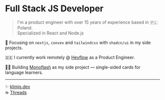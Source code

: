 # Full Stack JS Developer

> I'm a product engineer with over 15 years of experience based in 🇵🇱 Poland.  
> Specialized in React and Node.js

🎯 Focusing on `nextjs`, `convex` and `tailwindcss` with `shadcn/ui` in my side projects.

🇩🇪 I currently work remotely @ [Heyflow](https://heyflow.com) as a Product Engineer.

👨‍💻 Building [Monoflash](https://www.monoflash.co) as my side project — single-sided cards for language learners.

-------------

✨ [klimjs.dev](https://klimjs.dev)  
☕️ [Threads](https://www.threads.com/@klimjs)
